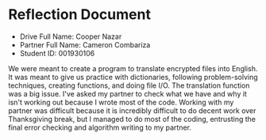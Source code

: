 # Reflection Document

* Drive Full Name: Cooper Nazar
* Partner Full Name: Cameron Combariza
* Student ID: 001930106

We were meant to create a program to translate encrypted files into English. It was meant to give us practice with 
dictionaries, following problem-solving techniques, creating functions, and doing file I/O. The translation function 
was a big issue. I've asked my partner to check what we have and why it isn't working out because I wrote most of the 
code. Working with my partner was difficult because it is incredibly difficult to do decent work over Thanksgiving 
break, but I managed to do most of the coding, entrusting the final error checking and algorithm writing to my partner.